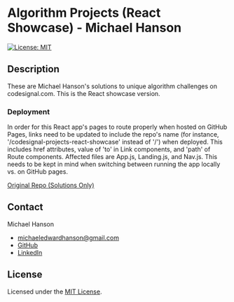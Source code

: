 # Algorithm Projects (React Showcase) - Michael Hanson
[![License: MIT](https://img.shields.io/badge/License-MIT-yellow.svg)](https://opensource.org/licenses/MIT)

## Description 

These are Michael Hanson's solutions to unique algorithm challenges on codesignal.com. This is the React showcase version.

### Deployment

In order for this React app's pages to route properly when hosted on GitHub Pages, links need to be updated to include the repo's name (for instance, '/codesignal-projects-react-showcase' instead of '/') when deployed. This includes href attributes, value of 'to' in Link components, and 'path' of Route components. Affected files are App.js, Landing.js, and Nav.js. This needs to be kept in mind when switching between running the app locally vs. on GitHub pages.

[Original Repo (Solutions Only)](https://github.com/mhans003/algorithm-solutions-cs)

## Contact

Michael Hanson
* michaeledwardhanson@gmail.com
* [GitHub](https://github.com/mhans003)
* [LinkedIn](https://www.linkedin.com/in/michaeledwardhanson/)

## License 

Licensed under the [MIT License](./LICENSE.txt).